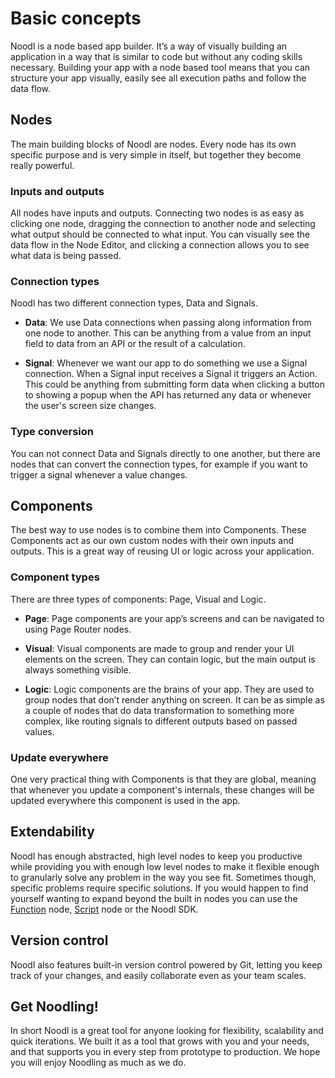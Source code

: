 # Basic concepts

Noodl is a node based app builder. It’s a way of visually building an application in a way that is similar to code but without any coding skills necessary. Building your app with a node based tool means that you can structure your app visually, easily see all execution paths and follow the data flow.

## Nodes

The main building blocks of Noodl are nodes. Every node has its own specific purpose and is very simple in itself, but together they become really powerful.

### Inputs and outputs

All nodes have inputs and outputs. Connecting two nodes is as easy as clicking one node, dragging the connection to another node and selecting what output should be connected to what input. You can visually see the data flow in the Node Editor, and clicking a connection allows you to see what data is being passed.

### Connection types

Noodl has two different connection types, Data and Signals.

-   **Data**: We use Data connections when passing along information from one node to another. This can be anything from a value from an input field to data from an API or the result of a calculation.

-   **Signal**: Whenever we want our app to do something we use a Signal connection. When a Signal input receives a Signal it triggers an Action. This could be anything from submitting form data when clicking a button to showing a popup when the API has returned any data or whenever the user's screen size changes.

### Type conversion

You can not connect Data and Signals directly to one another, but there are nodes that can convert the connection types, for example if you want to trigger a signal whenever a value changes.

## Components

The best way to use nodes is to combine them into Components. These Components act as our own custom nodes with their own inputs and outputs. This is a great way of reusing UI or logic across your application.

### Component types

There are three types of components: Page, Visual and Logic.

-   **Page**: Page components are your app’s screens and can be navigated to using Page Router nodes.

-   **Visual**: Visual components are made to group and render your UI elements on the screen. They can contain logic, but the main output is always something visible.

-   **Logic**: Logic components are the brains of your app. They are used to group nodes that don’t render anything on screen. It can be as simple as a couple of nodes that do data transformation to something more complex, like routing signals to different outputs based on passed values.

### Update everywhere

One very practical thing with Components is that they are global, meaning that whenever you update a component's internals, these changes will be updated everywhere this component is used in the app.

## Extendability

Noodl has enough abstracted, high level nodes to keep you productive while providing you with enough low level nodes to make it flexible enough to granularly solve any problem in the way you see fit. Sometimes though, specific problems require specific solutions. If you would happen to find yourself wanting to expand beyond the built in nodes you can use the [Function](nodes/javascript/function/) node, [Script](nodes/javascript/script/) node or the Noodl SDK.

## Version control

Noodl also features built-in version control powered by Git, letting you keep track of your changes, and easily collaborate even as your team scales.

## Get Noodling!

In short Noodl is a great tool for anyone looking for flexibility, scalability and quick iterations. We built it as a tool that grows with you and your needs, and that supports you in every step from prototype to production. We hope you will enjoy Noodling as much as we do.
